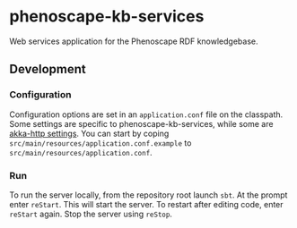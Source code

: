 # phenoscape-kb-services
Web services application for the Phenoscape RDF knowledgebase.

## Development

### Configuration

Configuration options are set in an `application.conf` file on the classpath. Some settings are specific to 
phenoscape-kb-services, while some are [akka-http settings](https://doc.akka.io/docs/akka-http/current/configuration.html#configuration). 
You can start by coping `src/main/resources/application.conf.example` to `src/main/resources/application.conf`.

### Run

To run the server locally, from the repository root launch `sbt`. At the prompt enter `reStart`. This will start the server. 
To restart after editing code, enter `reStart` again. Stop the server using `reStop`.
